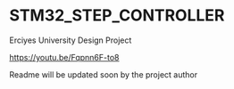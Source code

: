 # STM32_STEP_CONTROLLER
Erciyes University Design Project

https://youtu.be/Fqpnn6F-to8

Readme will be updated soon by the project author

